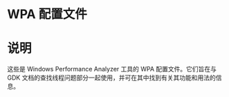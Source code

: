 # WPA 配置文件

# 说明

这些是 Windows Performance Analyzer 工具的 WPA 配置文件。它们旨在与 GDK
文档的查找线程问题部分一起使用，并可在其中找到有关其功能和用法的信息。
